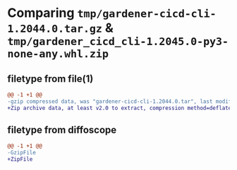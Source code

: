# Comparing `tmp/gardener-cicd-cli-1.2044.0.tar.gz` & `tmp/gardener_cicd_cli-1.2045.0-py3-none-any.whl.zip`

## filetype from file(1)

```diff
@@ -1 +1 @@
-gzip compressed data, was "gardener-cicd-cli-1.2044.0.tar", last modified: Fri Apr 28 12:23:39 2023, max compression
+Zip archive data, at least v2.0 to extract, compression method=deflate
```

## filetype from diffoscope

```diff
@@ -1 +1 @@
-GzipFile
+ZipFile
```

